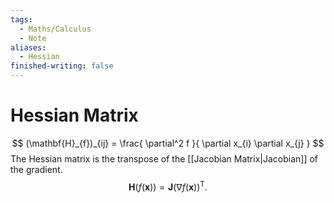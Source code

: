 ```yaml
---
tags:
  - Maths/Calculus
  - Note
aliases:
  - Hessian
finished-writing: false
---
```

# Hessian Matrix

$$
(\mathbf{H}_{f})_{ij} = \frac{ \partial^2 f }{ \partial x_{i} \partial x_{j} } 
$$
The Hessian matrix is the transpose of the [[Jacobian Matrix|Jacobian]] of the gradient.
$$
\mathbf{H}(f(\mathbf{x})) = \mathbf{J}(\nabla f(\mathbf{x}))^{\mathrm{T}}.
$$